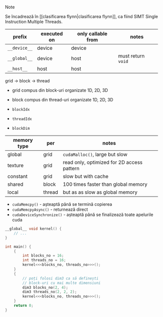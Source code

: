 
> [!NOTE]
> Se încadrează în [[clasificarea flynn|clasificarea flynn]], ca fiind SIMT Single Instruction Multiple Threads.


| prefix | executed on | only callable from | notes |
| ---- | ---- | ---- | ---- |
| `__device__` | device | device |  |
| `__global__` | device | host | must return `void` |
| `__host__` | host | host |  |

grid -> block -> thread
- grid compus din block-uri organizate 1D, 2D, 3D
- block compus din thread-uri organizate 1D, 2D, 3D

- `blockIdx`
- `threadIdx`
- `blockDim`

| memory type | per | notes |
| ---- | ---- | ---- |
| global | grid | `cudaMalloc()`, large but slow |
| texture | grid | read only, optimized for 2D access pattern |
| constant | grid | slow but with cache |
| shared | block | 100 times faster than global memory |
| local | thread | but as as slow as global memory |

- `cudaMemcpy()` - așteaptă până se termină copierea
- `cudaMemcpyAsync()` - returnează direct
- `cudaDeviceSynchronize()` - așteaptă până se finalizează toate apelurile cuda

```cpp
__global__ void kernel() {
	// ...
}

int main() {
	{
		int blocks_no = 16;
		int threads_no = 16;
		kernel<<<blocks_no, threads_no>>>();
	}
	{
		// poți folosi dim3 ca să definești
		// block-uri cu mai multe dimensiuni
		dim3 blocks_no(2, 4);
		dim3 threads_no(2, 2, 2);
		kernel<<<blocks_no, threads_no>>>();
	}
	return 0;
}
```